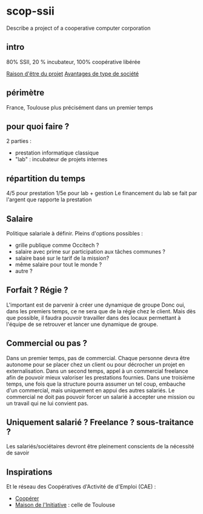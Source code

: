 # scop-ssii
Describe a project of a cooperative computer corporation

## intro
80% SSII,  20 % incubateur, 100% coopérative libérée

[Raison d'être du projet](reason.md)
[Avantages de type de société](status.md)

## périmètre
France, Toulouse plus précisément dans un premier temps

## pour quoi faire ?
2 parties : 
- prestation informatique classique
- "lab" : incubateur de projets internes

## répartition du temps
4/5 pour prestation 
1/5e pour lab + gestion
Le financement du lab se fait par l'argent que rapporte la prestation

## Salaire
Politique salariale à définir.
Pleins d'options possibles  : 
* grille publique comme Occitech ?
* salaire avec prime sur participation aux tâches communes ?
* salaire basé sur le tarif de la mission?
* même salaire pour tout le monde ?
* autre ?

## Forfait ? Régie ?
L'important est de parvenir à créer une dynamique de groupe
Donc oui, dans les premiers temps, ce ne sera que de la régie chez le client.
Mais dès que possible, il faudra pouvoir travailler dans des locaux permettant à l'équipe de se retrouver et lancer une dynamique de groupe.

## Commercial ou pas ?
Dans un premier temps, pas de commercial. Chaque personne devra être autonome pour se placer chez un client ou pour décrocher un projet en externalisation.
Dans un second temps, appel à un commercial freelance afin de pouvoir mieux valoriser  les prestations fournies.
Dans une troisième temps, une fois que la structure pourra assumer un tel coup, embauche d'un commercial, mais uniquement en appui des autres salariés. Le commercial ne doit pas pouvoir forcer un salarié à accepter une mission ou un travail qui ne lui convient pas.

## Uniquement salarié ? Freelance ? sous-traitance ?
Les salariés/sociétaires devront être pleinement conscients de la nécessité de savoir 



## Inspirations



Et le réseau des Coopératives d'Activité de d'Emploi (CAE) : 
* [Coopérer](http://www.cooperer.coop/)
* [Maison de l'Initiative](http://www.maison-initiative.org/) : celle de Toulouse